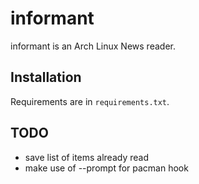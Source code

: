 # informant

informant is an Arch Linux News reader.

## Installation

Requirements are in `requirements.txt`.

## TODO

- save list of items already read
- make use of --prompt for pacman hook
